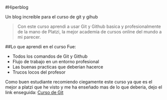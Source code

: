 #Hiperblog

Un blog increible para el curso de git y gihub

>Con  este curso aprendi a usar Git y Github basica y profesionalmente de la mano de Platzi, la mejor academia de cursos online del mundo a mi parecer.

##Lo que aprendi en el curso Fue:

* Todos los comandos de Git y Github
* Flujo de trabajo en un entorno profesional
* Las buenas practicas que deberian hacerce
* Trucos locos del profesor

Como buen estudiante recomiendo ciegamente este curso ya que es el mejor a platzi que he visto y me ha enseñado mas de lo que deberia, dejo el link enseguida: [Curso de Git](https://platzi.com/clases/git-github/)